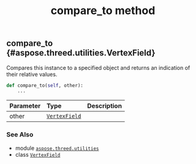 ﻿---
title: compare_to method
second_title: Aspose.3D for Python via .NET API References
description: 
type: docs
weight: 20
url: /aspose.threed.utilities/vertexfield/compare_to/
is_root: false
---

## compare_to {#aspose.threed.utilities.VertexField}

Compares this instance to a specified object and returns an indication of their relative values.



```python
def compare_to(self, other):
    ...
```


| Parameter | Type | Description |
| :- | :- | :- |
| other | [`VertexField`](/3d/python-net/aspose.threed.utilities/vertexfield) |  |



### See Also
* module [`aspose.threed.utilities`](../../)
* class [`VertexField`](/3d/python-net/aspose.threed.utilities/vertexfield)
